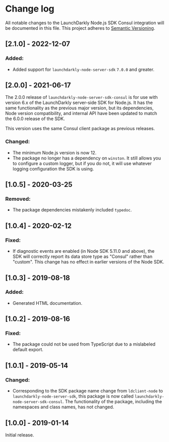 # Change log

All notable changes to the LaunchDarkly Node.js SDK Consul integration will be documented in this file. This project adheres to [Semantic Versioning](http://semver.org).

## [2.1.0] - 2022-12-07
### Added:
- Added support for `launchdarkly-node-server-sdk` `7.0.0` and greater.

## [2.0.0] - 2021-06-17
The 2.0.0 release of `launchdarkly-node-server-sdk-consul` is for use with version 6.x of the LaunchDarkly server-side SDK for Node.js. It has the same functionality as the previous major version, but its dependencies, Node version compatibility, and internal API have been updated to match the 6.0.0 release of the SDK.

This version uses the same Consul client package as previous releases.

### Changed:
- The minimum Node.js version is now 12.
- The package no longer has a dependency on `winston`. It still allows you to configure a custom logger, but if you do not, it will use whatever logging configuration the SDK is using.

## [1.0.5] - 2020-03-25
### Removed:
- The package dependencies mistakenly included `typedoc`.

## [1.0.4] - 2020-02-12
### Fixed:
- If diagnostic events are enabled (in Node SDK 5.11.0 and above), the SDK will correctly report its data store type as &#34;Consul&#34; rather than &#34;custom&#34;. This change has no effect in earlier versions of the Node SDK.

## [1.0.3] - 2019-08-18
### Added:
- Generated HTML documentation.

## [1.0.2] - 2019-08-16
### Fixed:
- The package could not be used from TypeScript due to a mislabeled default export.

## [1.0.1] - 2019-05-14
### Changed:
- Corresponding to the SDK package name change from `ldclient-node` to `launchdarkly-node-server-sdk`, this package is now called `launchdarkly-node-server-sdk-consul`. The functionality of the package, including the namespaces and class names, has not changed.

## [1.0.0] - 2019-01-14

Initial release.

